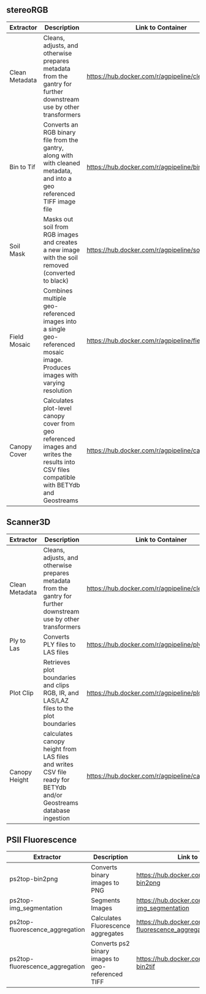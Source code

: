 stereoRGB
---------

| Extractor | Description | Link to Container |
| --------- | ----------- | ----------------- |
| Clean Metadata | Cleans, adjusts, and otherwise prepares metadata from the gantry for further downstream use by other transformers | https://hub.docker.com/r/agpipeline/cleanmetadata  |
| Bin to Tif | Converts an RGB binary file from the gantry, along with with cleaned metadata, and into a geo referenced TIFF image file | https://hub.docker.com/r/agpipeline/bin2tif  |
| Soil Mask | Masks out soil from RGB images and creates a new image with the soil removed (converted to black) | https://hub.docker.com/r/agpipeline/soilmask  |
| Field Mosaic | Combines multiple geo-referenced images into a single geo-referenced mosaic image. Produces images with varying resolution | https://hub.docker.com/r/agpipeline/fieldmosaic  |
| Canopy Cover | Calculates plot-level canopy cover from geo referenced images and writes the results into CSV files compatible with BETYdb and Geostreams | https://hub.docker.com/r/agpipeline/canopycover  |

Scanner3D
---------

| Extractor | Description | Link to Container |
| --------- | ----------- | ----------------- |
| Clean Metadata | Cleans, adjusts, and otherwise prepares metadata from the gantry for further downstream use by other transformers | https://hub.docker.com/r/agpipeline/cleanmetadata  |
| Ply to Las | Converts PLY files to LAS files | https://hub.docker.com/r/agpipeline/ply2las |
| Plot Clip | Retrieves plot boundaries and clips RGB, IR, and LAS/LAZ files to the plot boundaries | https://hub.docker.com/r/agpipeline/plotclip |
| Canopy Height | calculates canopy height from LAS files and writes CSV file ready for BETYdb and/or Geostreams database ingestion | https://hub.docker.com/r/agpipeline/canopy_height |

PSII Fluorescence
-----------------

| Extractor | Description | Link to Container |
| --------- | ----------- | ----------------- |
| ps2top-bin2png | Converts binary images to PNG | https://hub.docker.com/r/acicarizona/ps2top-bin2png |
| ps2top-img_segmentation | Segments Images | https://hub.docker.com/r/acicarizona/ps2top-img_segmentation |
| ps2top-fluorescence_aggregation | Calculates Fluorescence aggregates | https://hub.docker.com/r/acicarizona/ps2top-fluorescence_aggregation |
| ps2top-fluorescence_aggregation | Converts ps2 binary images to geo-referenced TIFF | https://hub.docker.com/r/zhxu73/ps2top-bin2tif |
